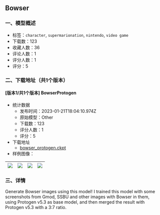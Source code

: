 ## Bowser
### 一、模型概述

- 标签：`character`, `supermarionation`, `nintendo`, `video game`
- 下载数：123
- 收藏人数：36
- 评论人数：1
- 评分人数：1
- 评分：5

### 二、下载地址（共1个版本）

#### [版本1/共1个版本] BowserProtogen

- 统计数据
  - 发布时间：2023-01-21T18:04:10.974Z
  - 原始模型：Other
  - 下载数：123
  - 评分人数：1
  - 评分：5
- 下载地址
  - [bowser_protogen.ckpt](https://civitai.com/api/download/models/5714)
- 样例图像：

| <img src="https://image.civitai.com/xG1nkqKTMzGDvpLrqFT7WA/96271f31-7c60-421f-dc51-ade87118a700/width=450/46924.jpeg" /> | <img src="https://image.civitai.com/xG1nkqKTMzGDvpLrqFT7WA/25e8ebeb-08df-4f32-ce68-d651ecfa9900/width=450/46928.jpeg" /> | <img src="https://image.civitai.com/xG1nkqKTMzGDvpLrqFT7WA/dc5e8304-0966-4e88-edfc-bdda637eb300/width=450/46927.jpeg" /> | <img src="https://image.civitai.com/xG1nkqKTMzGDvpLrqFT7WA/a1193d8b-9bd0-4b71-9966-3f5d93871700/width=450/46926.jpeg" /> |
| ---- | ---- | ---- | ---- |


### 三、详情
<p>Generate Bowser images using this model! I trained this model with some screenshots from Gmod, SSBU and other images with Bowser in them, using Protogen v5.3 as base model, and then merged the result with Protogen v5.3 with a 3:7 ratio.</p>
